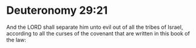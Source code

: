 # Deuteronomy 29:21

And the LORD shall separate him unto evil out of all the tribes of Israel, according to all the curses of the covenant that are written in this book of the law: